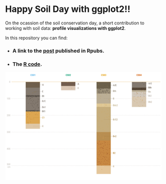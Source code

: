 # Happy Soil Day with ggplot2!!
 On the ocassion of the soil conservation day, a short contribution to working with soil data: **profile visualizations with ggplot2**.
 
 In this repository you can find:

* ### A link to the [post](https://rpubs.com/cmguiob/soilday_0721_profiles) published in Rpubs.
* ### The [R code](https://github.com/cmguiob/POST_SoilDay_R/blob/main/SoilDay_0721_Profiles.R).
 
 ![Soil profiles](Profiles.png)
